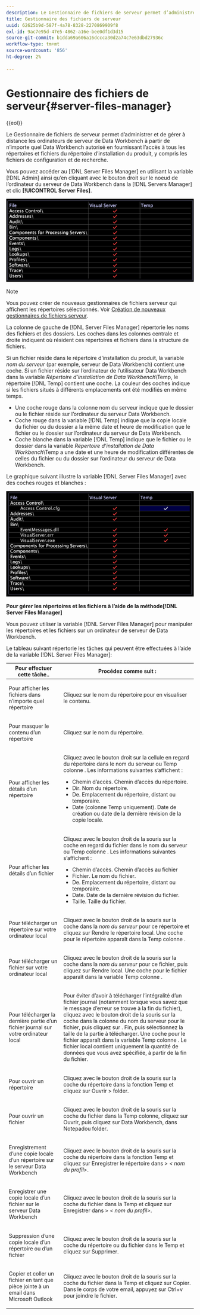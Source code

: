 ```yaml
---
description: Le Gestionnaire de fichiers de serveur permet d’administrer et de gérer à distance les ordinateurs de serveur de Data Workbench à partir de n’importe quel Data Workbench autorisé en fournissant l’accès à tous les répertoires et fichiers du répertoire d’installation du produit, y compris les fichiers de configuration et de recherche.
title: Gestionnaire des fichiers de serveur
uuid: 62625b9d-587f-4a78-8328-2270869909f8
exl-id: 9ac7e95d-47e5-4862-a16e-bee0df1d3d15
source-git-commit: b1dda69a606a16dccca30d2a74c7e63dbd27936c
workflow-type: tm+mt
source-wordcount: '856'
ht-degree: 2%

---
```


# Gestionnaire des fichiers de serveur{#server-files-manager}

{{eol}}

Le Gestionnaire de fichiers de serveur permet d’administrer et de gérer à distance les ordinateurs de serveur de Data Workbench à partir de n’importe quel Data Workbench autorisé en fournissant l’accès à tous les répertoires et fichiers du répertoire d’installation du produit, y compris les fichiers de configuration et de recherche.

Vous pouvez accéder au [!DNL Server Files Manager] en utilisant la variable [!DNL Admin] ainsi qu’en cliquant avec le bouton droit sur le noeud de l’ordinateur du serveur de Data Workbench dans la [!DNL Servers Manager] et clic **[!UICONTROL Server Files]**.

![](assets/vis_FileManager.png)

>[!NOTE]
>
>Vous pouvez créer de nouveaux gestionnaires de fichiers serveur qui affichent les répertoires sélectionnés. Voir [Création de nouveaux gestionnaires de fichiers serveur](../../../home/c-get-started/c-intf-anlys-ftrs/c-cstm-prof-files-mgrs/c-new-svr-files-mgrs.md#concept-6e8f63273109443699a8f61b1a2ea816).

La colonne de gauche de [!DNL Server Files Manager] répertorie les noms des fichiers et des dossiers. Les coches dans les colonnes centrale et droite indiquent où résident ces répertoires et fichiers dans la structure de fichiers.

Si un fichier réside dans le répertoire d’installation du produit, la variable *nom du serveur* (par exemple, serveur de Data Workbench) contient une coche. Si un fichier réside sur l’ordinateur de l’utilisateur Data Workbench dans la variable *Répertoire d’installation de Data Workbench*\Temp, le répertoire [!DNL Temp] contient une coche. La couleur des coches indique si les fichiers situés à différents emplacements ont été modifiés en même temps.

* Une coche rouge dans la colonne nom du serveur indique que le dossier ou le fichier réside sur l’ordinateur du serveur Data Workbench.
* Coche rouge dans la variable [!DNL Temp] indique que la copie locale du fichier ou du dossier a la même date et heure de modification que le fichier ou le dossier sur l’ordinateur du serveur de Data Workbench.
* Coche blanche dans la variable [!DNL Temp] indique que le fichier ou le dossier dans la variable *Répertoire d’installation de Data Workbench*\Temp a une date et une heure de modification différentes de celles du fichier ou du dossier sur l’ordinateur du serveur de Data Workbench.

Le graphique suivant illustre la variable [!DNL Server Files Manager] avec des coches rouges et blanches :

![](assets/vis_FileManager_RedWhiteChecks.png)

**Pour gérer les répertoires et les fichiers à l’aide de la méthode[!DNL Server Files Manager]**

Vous pouvez utiliser la variable [!DNL Server Files Manager] pour manipuler les répertoires et les fichiers sur un ordinateur de serveur de Data Workbench.

Le tableau suivant répertorie les tâches qui peuvent être effectuées à l’aide de la variable [!DNL Server Files Manager]:

<table id="table_D217AE5A878542EC8B604812A61819C3"> 
 <thead> 
  <tr> 
   <th colname="col1" class="entry"> Pour effectuer cette tâche.. </th> 
   <th colname="col2" class="entry"> Procédez comme suit : </th> 
  </tr> 
 </thead>
 <tbody> 
  <tr> 
   <td colname="col1"> <p>Pour afficher les fichiers dans n’importe quel répertoire </p> </td> 
   <td colname="col2"> <p>Cliquez sur le nom du répertoire pour en visualiser le contenu. </p> </td> 
  </tr> 
  <tr> 
   <td colname="col1"> <p>Pour masquer le contenu d’un répertoire </p> </td> 
   <td colname="col2"> <p>Cliquez sur le nom du répertoire. </p> </td> 
  </tr> 
  <tr> 
   <td colname="col1"> <p>Pour afficher les détails d’un répertoire </p> </td> 
   <td colname="col2"> <p>Cliquez avec le bouton droit sur la cellule en regard du répertoire dans le nom du serveur ou <span class="wintitle"> Temp</span> colonne . Les informations suivantes s’affichent : </p> 
    <ul id="ul_2DA5C8D0E95F4BCC8F7E25D05F00EB02"> 
     <li id="li_3FDECC14D62543B183C3509C338DF432">Chemin d’accès. Chemin d’accès du répertoire. </li> 
     <li id="li_9CF3989FD9E2427995F070E043FAD02C">Dir. Nom du répertoire. </li> 
     <li id="li_68AAA11907404D0BBF407ECD7CA2E467">De. Emplacement du répertoire, distant ou temporaire. </li> 
     <li id="li_CB4AEEC89E424868B758465EC0B701B5">Date (colonne Temp uniquement). Date de création ou date de la dernière révision de la copie locale. </li> 
    </ul> </td> 
  </tr> 
  <tr> 
   <td colname="col1"> <p>Pour afficher les détails d’un fichier </p> </td> 
   <td colname="col2"> <p>Cliquez avec le bouton droit de la souris sur la coche en regard du fichier dans le nom du serveur ou <span class="wintitle"> Temp</span> colonne . Les informations suivantes s’affichent : </p> <p> 
     <ul id="ul_C4E6CB86D1774D739B5ECF48AF8DB628"> 
      <li id="li_7A6D39CF8C064FDDAB87F8D4E50FA832">Chemin d’accès. Chemin d’accès au fichier  </li> 
      <li id="li_9C735B6F0A2541F1992B845359C3685A">Fichier. Le nom du fichier. </li> 
      <li id="li_3EB903E4F4C44A6093732C588F0125EF">De. Emplacement du répertoire, distant ou temporaire. </li> 
      <li id="li_C1FED4F98F854D5892DBAD9F9E1D47B8">Date. Date de la dernière révision du fichier. </li> 
      <li id="li_7477C727C62F4406BB2026063E41F2AE">Taille. Taille du fichier. </li> 
     </ul> </p> </td> 
  </tr> 
  <tr> 
   <td colname="col1"> <p>Pour télécharger un répertoire sur votre ordinateur local </p> </td> 
   <td colname="col2"> <p>Cliquez avec le bouton droit de la souris sur la coche dans la <i>nom du serveur</i> pour ce répertoire et cliquez sur <span class="uicontrol"> Rendre le répertoire local</span>. Une coche pour le répertoire apparaît dans la <span class="wintitle"> Temp</span> colonne . </p> </td> 
  </tr> 
  <tr> 
   <td colname="col1"> <p>Pour télécharger un fichier sur votre ordinateur local </p> </td> 
   <td colname="col2"> <p>Cliquez avec le bouton droit de la souris sur la coche dans la <i>nom du serveur</i> pour ce fichier, puis cliquez sur <span class="uicontrol"> Rendre local</span>. Une coche pour le fichier apparaît dans la variable <span class="wintitle"> Temp</span> colonne . </p> </td> 
  </tr> 
  <tr> 
   <td colname="col1"> <p>Pour télécharger la dernière partie d’un fichier journal sur votre ordinateur local </p> </td> 
   <td colname="col2"> <p>Pour éviter d’avoir à télécharger l’intégralité d’un fichier journal (notamment lorsque vous savez que le message d’erreur se trouve à la fin du fichier), cliquez avec le bouton droit de la souris sur la coche dans la colonne du nom du serveur pour le fichier, puis cliquez sur . <span class="uicontrol"> Fin</span>, puis sélectionnez la taille de la partie à télécharger. Une coche pour le fichier apparaît dans la variable <span class="wintitle"> Temp</span> colonne . Le fichier local contient uniquement la quantité de données que vous avez spécifiée, à partir de la fin du fichier. </p> </td> 
  </tr> 
  <tr> 
   <td colname="col1"> <p>Pour ouvrir un répertoire </p> </td> 
   <td colname="col2"> <p>Cliquez avec le bouton droit de la souris sur la coche du répertoire dans la fonction <span class="wintitle"> Temp</span> et cliquez sur <span class="uicontrol"> Ouvrir</span> &gt; <span class="uicontrol"> folder</span>. </p> </td> 
  </tr> 
  <tr> 
   <td colname="col1"> <p>Pour ouvrir un fichier </p> </td> 
   <td colname="col2"> <p>Cliquez avec le bouton droit de la souris sur la coche du fichier dans la <span class="wintitle"> Temp</span> colonne, cliquez sur <span class="uicontrol"> Ouvrir</span>, puis cliquez sur <span class="uicontrol"> Data Workbench</span>, <span class="uicontrol"> dans Notepad</span>ou <span class="uicontrol"> folder</span>. </p> </td> 
  </tr> 
  <tr> 
   <td colname="col1"> <p>Enregistrement d’une copie locale d’un répertoire sur le serveur Data Workbench </p> </td> 
   <td colname="col2"> <p>Cliquez avec le bouton droit de la souris sur la coche du répertoire dans la fonction <span class="wintitle"> Temp</span> et cliquez sur <span class="uicontrol"> Enregistrer le répertoire dans</span> &gt; <i>&lt;<span class="uicontrol"> nom du profil</span>&gt;</i>. </p> </td> 
  </tr> 
  <tr> 
   <td colname="col1"> <p>Enregistrer une copie locale d’un fichier sur le serveur Data Workbench </p> </td> 
   <td colname="col2"> <p>Cliquez avec le bouton droit de la souris sur la coche du fichier dans la <span class="wintitle"> Temp</span> et cliquez sur <span class="uicontrol"> Enregistrer dans</span> &gt; <i>&lt;<span class="uicontrol"> nom du profil</span>&gt;</i>. </p> </td> 
  </tr> 
  <tr> 
   <td colname="col1"> <p>Suppression d’une copie locale d’un répertoire ou d’un fichier </p> </td> 
   <td colname="col2"> <p>Cliquez avec le bouton droit de la souris sur la coche du répertoire ou du fichier dans le <span class="wintitle"> Temp</span> et cliquez sur <span class="uicontrol"> Supprimer</span>. </p> </td> 
  </tr> 
  <tr> 
   <td colname="col1"> <p>Copier et coller un fichier en tant que pièce jointe à un email dans Microsoft Outlook </p> </td> 
   <td colname="col2"> <p>Cliquez avec le bouton droit de la souris sur la coche du fichier dans la <span class="wintitle"> Temp</span> et cliquez sur <span class="uicontrol"> Copier</span>. Dans le corps de votre email, appuyez sur Ctrl+v pour joindre le fichier. </p> </td> 
  </tr> 
 </tbody> 
</table>
